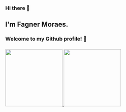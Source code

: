 ### Hi there 👋
## I'm Fagner Moraes.
### Welcome to my Github profile! 👋

###

<div>
<a href="https://github.com/FagnerMoraes">
<img height="180em" src="https://github-readme-stats.vercel.app/api/top-langs/?username=fagnermoraes&layout=compact&langs_count=7&theme=dracula"/>
<img height="180em" src="https://github-readme-stats.vercel.app/api?username=fagnermoraes&show_icons=true&theme=dracula&include_all_commits=true&count_private=true"/>
</div>

<!--
**FagnerMoraes/FagnerMoraes** is a ✨ _special_ ✨ repository because its `README.md` (this file) appears on your GitHub profile.

Here are some ideas to get you started:

- 🔭 I’m currently working on ...
- 🌱 I’m currently learning ...
- 👯 I’m looking to collaborate on ...
- 🤔 I’m looking for help with ...
- 💬 Ask me about ...
- 📫 How to reach me: ...
- 😄 Pronouns: ...
- ⚡ Fun fact: ...
-->
